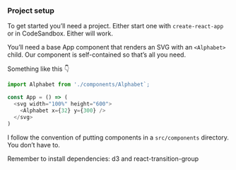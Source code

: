 
### Project setup

To get started you’ll need a project. Either start one with
`create-react-app` or in CodeSandbox. Either will work.

You’ll need a base App component that renders an SVG with an
`<Alphabet>` child. Our component is self-contained so that’s all you
need.

Something like this 👇

``` javascript
import Alphabet from './components/Alphabet`;

const App = () => (
  <svg width="100%" height="600">
    <Alphabet x={32} y={300} />
  </svg>
)
```

I follow the convention of putting components in a `src/components`
directory. You don’t have to.

Remember to install dependencies: d3 and react-transition-group
